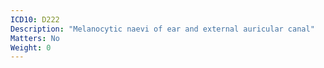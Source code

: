 ```yaml
---
ICD10: D222
Description: "Melanocytic naevi of ear and external auricular canal"
Matters: No
Weight: 0
---
```

